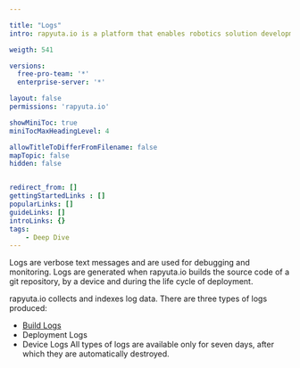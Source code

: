 ```yaml
---

title: "Logs"
intro: rapyuta.io is a platform that enables robotics solution development by providing the necessary software infrastructure and facilitating the interaction between multiple stakeholders who contribute to the solution development.

weigth: 541

versions:
  free-pro-team: '*'
  enterprise-server: '*'

layout: false
permissions: 'rapyuta.io'

showMiniToc: true
miniTocMaxHeadingLevel: 4

allowTitleToDifferFromFilename: false
mapTopic: false
hidden: false


redirect_from: []
gettingStartedLinks : []
popularLinks: []
guideLinks: []
introLinks: {}
tags:
    - Deep Dive
---
```


Logs are verbose text messages and are used for debugging and monitoring. Logs are generated when rapyuta.io builds the source code of a git repository, by a device and during the life cycle of deployment.

rapyuta.io collects and indexes log data. There are three types of logs produced:

* [Build Logs](/3_how-tos/35_tooling_and_debugging/debugging-logs/)
* Deployment Logs
* Device Logs
All types of logs are available only for seven days, after which they are automatically destroyed.